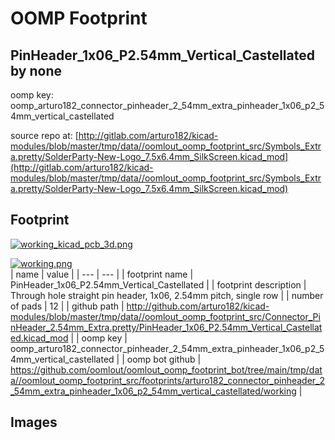 # OOMP Footprint  
## PinHeader_1x06_P2.54mm_Vertical_Castellated  by none  
  
oomp key: oomp_arturo182_connector_pinheader_2_54mm_extra_pinheader_1x06_p2_54mm_vertical_castellated  
  
source repo at: [http://gitlab.com/arturo182/kicad-modules/blob/master/tmp/data//oomlout_oomp_footprint_src/Symbols_Extra.pretty/SolderParty-New-Logo_7.5x6.4mm_SilkScreen.kicad_mod](http://gitlab.com/arturo182/kicad-modules/blob/master/tmp/data//oomlout_oomp_footprint_src/Symbols_Extra.pretty/SolderParty-New-Logo_7.5x6.4mm_SilkScreen.kicad_mod)  
## Footprint  
  
[![working_kicad_pcb_3d.png](working_kicad_pcb_3d_600.png)](working_kicad_pcb_3d.png)  
  
[![working.png](working_600.png)](working.png)  
| name | value | 
| --- | --- | 
| footprint name | PinHeader_1x06_P2.54mm_Vertical_Castellated | 
| footprint description | Through hole straight pin header, 1x06, 2.54mm pitch, single row | 
| number of pads | 12 | 
| github path | http://github.com/arturo182/kicad-modules/blob/master/tmp/data//oomlout_oomp_footprint_src/Connector_PinHeader_2.54mm_Extra.pretty/PinHeader_1x06_P2.54mm_Vertical_Castellated.kicad_mod | 
| oomp key | oomp_arturo182_connector_pinheader_2_54mm_extra_pinheader_1x06_p2_54mm_vertical_castellated | 
| oomp bot github | https://github.com/oomlout/oomlout_oomp_footprint_bot/tree/main/tmp/data//oomlout_oomp_footprint_src/footprints/arturo182_connector_pinheader_2_54mm_extra_pinheader_1x06_p2_54mm_vertical_castellated/working | 
## Images  
